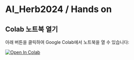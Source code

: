 # AI_Herb2024 / Hands on

## Colab 노트북 열기

아래 버튼을 클릭하여 Google Colab에서 노트북을 열 수 있습니다:

[![Open In Colab](https://colab.research.google.com/assets/colab-badge.svg)](https://colab.research.google.com/github/yunsb0107/AI_Herb2024/blob/main/AI_Herb2024.ipynb)
